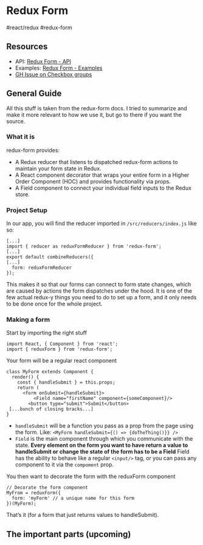 # Redux Form
#react/redux #redux-form

## Resources
* API: [Redux Form - API](http://redux-form.com/6.0.0-alpha.4/docs/api/)
* Examples: [Redux Form - Examples](http://redux-form.com/6.0.0-alpha.4/examples/)
* [GH Issue on Checkbox groups](https://github.com/erikras/redux-form/issues/1037#issuecomment-243003954)

## General Guide
All this stuff is taken from the redux-form docs. I tried to summarize and make it more relevant to how we use it, but go to there if you want the source.

### What it is

redux-form provides:

* A Redux reducer that listens to dispatched redux-form actions to maintain your form state in Redux.
* A React component decorator that wraps your entire form in a Higher Order Component (HOC) and provides functionality via props.
* A Field component to connect your individual field inputs to the Redux store.

### Project Setup

In our app, you will find the reducer imported in `/src/reducers/index.js`  like so:
```
[...]
import { reducer as reduxFormReducer } from 'redux-form';
[...]
export default combineReducers({
[...]
  form: reduxFormReducer
});
```

This makes it so that our forms can connect to form state changes, which are caused by actions the form dispatches under the hood.  It is one of the few actual redux-y things you need to do to set up a form, and it only needs to be done once for the whole project.

### Making a form

Start by importing the right stuff
```
import React, { Component } from 'react';
import { reduxForm } from 'redux-form';
```

Your form will be a regular react component
```
class MyForm extends Component {
  render() {
    const { handleSubmit } = this.props;
    return (
      <form onSubmit={handleSubmit}>
          <Field name="firstName" component={someComponent}/>
        <button type="submit">Submit</button>
 [...bunch of closing bracks...]
}
```

* `handleSubmit` will be a function you pass as a prop from the page using the form.  Like: `<MyForm handleSubmit={() => {doTheThing()}} />`
* `Field`  is the main component through which you communicate with the state. **Every element on the form you want to have return a value to handleSubmit or change the state of the form has to be a Field** Field has the ability to behave like a regular `<input/>` tag, or you can pass any component to it via the `compoment` prop.

You then want to decorate the form with the reduxForm component
```
// Decorate the form component
MyFrom = reduxForm({
  form: 'myForm' // a unique name for this form
})(MyForm);
```

That’s it (for a form that just returns values to handleSubmit).

## The important parts (upcoming)
